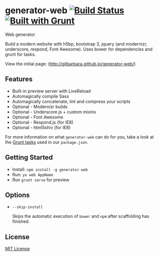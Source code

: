 # generator-web [![Build Status](https://secure.travis-ci.org/gilbarbara/generator-web.png?branch=master)](https://travis-ci.org/gilbarbara/generator-web) [![Built with Grunt](https://cdn.gruntjs.com/builtwith.png)](http://gruntjs.com/)

Web generator

Build a modern website with h5bp, bootstrap 3, jquery (and modernizr, underscore, respond, Font Awesome).
Uses bower for dependencies and grunt for tasks.

View the initial page: (http://gilbarbara.github.io/generator-web/)

## Features

* Built-in preview server with LiveReload
* Automagically compile Sass
* Automagically concatenate, lint and compress your scripts
* Optional - Modernizr builds
* Optional - Underscore.js + custom mixins
* Optional - Font Awesome
* Optional - Respond.js (for IE8)
* Optional - html5shiv (for IE8)

For more information on what `generator-web` can do for you, take a look at the [Grunt tasks](https://github.com/gilbarbara/generator-web/blob/master/app/templates/_package.json) used in our `package.json`.

## Getting Started

- Install: `npm install -g generator-web`
- Run: `yo web AppName`
- Run `grunt serve` for preview


## Options

* `--skip-install`

  Skips the automatic execution of `bower` and `npm` after scaffolding has finished.

## License

[MIT License](http://en.wikipedia.org/wiki/MIT_License)
